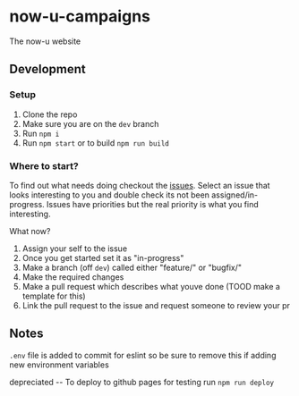 # now-u-campaigns

The now-u website

## Development

### Setup

1. Clone the repo
2. Make sure you are on the `dev` branch
3. Run `npm i`
4. Run `npm start` or to build `npm run build`

### Where to start?

To find out what needs doing checkout the [issues](https://github.com/now-u/now-u-campaigns/issues). Select an issue that looks interesting to you and double check its not been assigned/in-progress. Issues have priorities but the real priority is what you find interesting.

What now?

1. Assign your self to the issue
2. Once you get started set it as "in-progress"
3. Make a branch (off `dev`) called either "feature/<description of issue>" or "bugfix/<description of issue>"
4. Make the required changes 
5. Make a pull request which describes what youve done (TOOD make a template for this)
6. Link the pull request to the issue and request someone to review your pr

## Notes

`.env` file is added to commit for eslint so be sure to remove this if adding new environment variables

depreciated -- To deploy to github pages for testing run `npm run deploy`
